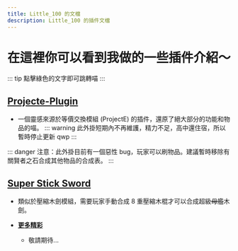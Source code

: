 ```yaml
---
title: Little_100 的文檔
description: Little_100 的插件文檔
---
```


# 在這裡你可以看到我做的一些插件介紹～
::: tip
點擊綠色的文字即可跳轉喵
:::

## **[Projecte-Plugin](/zh-TW/guide/)**
  - 一個靈感來源於等價交換模組 (ProjectE) 的插件，還原了絕大部分的功能和物品的喵。
::: warning
此外掛短期內不再維護，精力不足，高中還住宿，所以暫時停止更新 qwp
:::

::: danger
注意：此外掛目前有一個惡性 bug，玩家可以刷物品。建議暫時移除有關賢者之石合成其他物品的合成表。
:::

## **[Super Stick Sword](/zh-TW/guide/super-stick-sword/)**
  - 類似於壓縮木劍模組，需要玩家手動合成 8 重壓縮木棍才可以合成超級~~母艦~~木劍。

- **[更多精彩](/zh-TW/)**
  - 敬請期待...